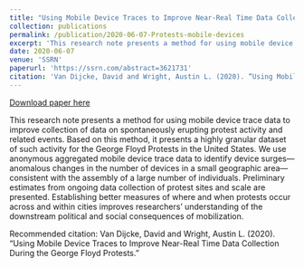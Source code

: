 ```yaml
---
title: "Using Mobile Device Traces to Improve Near-Real Time Data Collection During the George Floyd Protests"
collection: publications
permalink: /publication/2020-06-07-Protests-mobile-devices
excerpt: 'This research note presents a method for using mobile device trace data to improve collection of data on spontaneously erupting protest activity and related events. Based on this method, it presents a highly granular dataset of such activity for the George Floyd Protests in the United States. We use anonymous aggregated mobile device trace data to identify device surges—anomalous changes in the number of devices in a small geographic area—consistent with the assembly of a large number of individuals. Preliminary estimates from ongoing data collection of protest sites and scale are presented. Establishing better measures of where and when protests occur across and within cities improves researchers’ understanding of the downstream political and social consequences of mobilization.'
date: 2020-06-07
venue: 'SSRN'
paperurl: 'https://ssrn.com/abstract=3621731'
citation: 'Van Dijcke, David and Wright, Austin L. (2020). “Using Mobile Device Traces to Improve Near-Real Time Data Collection During the George Floyd Protests.”'
---
```


<a href='https://ssrn.com/abstract=3621731'>Download paper here</a>

This research note presents a method for using mobile device trace data to improve collection of data on spontaneously erupting protest activity and related events. Based on this method, it presents a highly granular dataset of such activity for the George Floyd Protests in the United States. We use anonymous aggregated mobile device trace data to identify device surges—anomalous changes in the number of devices in a small geographic area—consistent with the assembly of a large number of individuals. Preliminary estimates from ongoing data collection of protest sites and scale are presented. Establishing better measures of where and when protests occur across and within cities improves researchers’ understanding of the downstream political and social consequences of mobilization.

Recommended citation: Van Dijcke, David and Wright, Austin L. (2020). “Using Mobile Device Traces to Improve Near-Real Time Data Collection During the George Floyd Protests.”